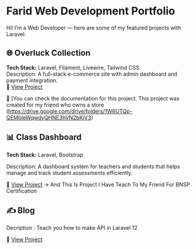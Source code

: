 # Farid Web Development Portfolio

Hi! I’m a Web Developer  — here are some of my featured projects with Laravel:

## 🌐 Overluck Collection
**Tech Stack:** Laravel, Filament, Livewire, Tailwind CSS  
Description: A full-stack e-commerce site with admin dashboard and payment integration.  
🔗 [View Project](https://github.com/Xyra0a/OverluckCollection)

🔗 [You can check the documentation for this project. This project was created for my friend who owns a store (https://drive.google.com/drive/folders/1W6UTQp-QEMbIeWqwdyQHNE3hVN2bKjV3)

## 📊 Class Dashboard
**Tech Stack:** Laravel, Bootstrap

Description: A dashboard system for teachers and students that helps manage and track student assessments efficiently.

🔗 [View Project](https://github.com/Xyra0a/LSP_SMK_2024/tree/main/LSP_9_2) -> And This Is Project I Have Teach To My Friend For BNSP Certification

## ✍️ Blog 

Decription : Teach you how to make API in Laravel 12

🔗 [View Project](https://medium.com/@faridappratama/cara-membuat-api-sederhana-dengan-laravel-12-panduan-untuk-web-developer-pemula-e5d2fe9a27ae)
